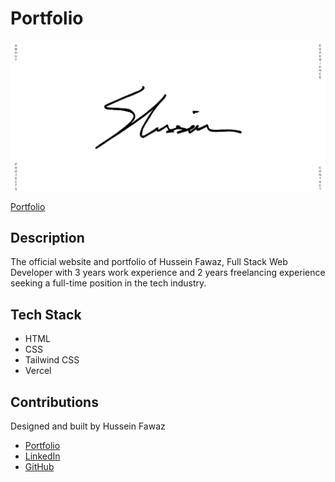 # Portfolio

![Portfolio](src/images/portfolio-preview.png)

[Portfolio](https://www.husseinfawaz.ca)

## Description
The official website and portfolio of Hussein Fawaz, Full Stack Web Developer with 3 years work experience and 2 years freelancing experience seeking a full-time position in the tech industry.

## Tech Stack
- HTML
- CSS
- Tailwind CSS
- Vercel

## Contributions
Designed and built by Hussein Fawaz
- [Portfolio](https://www.husseinfawaz.ca)
- [LinkedIn](https://www.linkedin.com/in/hsnfwz)
- [GitHub](https://www.github.com/hsnfwz)
